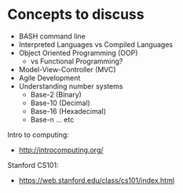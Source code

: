 # Concepts to discuss
- BASH command line
- Interpreted Languages vs Compiled Languages
- Object Oriented Programming (OOP)
  - vs Functional Programming?
- Model-View-Controller (MVC)
- Agile Development
- Understanding number systems
  - Base-2 (Binary)
  - Base-10 (Decimal)
  - Base-16 (Hexadecimal)
  - Base-n ... etc

Intro to computing:
- http://introcomputing.org/

Stanford CS101:
- https://web.stanford.edu/class/cs101/index.html
